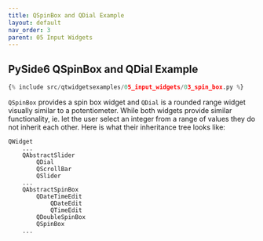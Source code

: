 ```yaml
---
title: QSpinBox and QDial Example
layout: default
nav_order: 3
parent: 05 Input Widgets
---
```


## PySide6 QSpinBox and QDial Example

```python
{% include src/qtwidgetsexamples/05_input_widgets/03_spin_box.py %}
```

`QSpinBox` provides a spin box widget and `QDial` is a rounded range widget visually similar to a potentiometer. While both widgets provide similar functionality, ie. let the user select an integer from a range of values they do not inherit each other. Here is what their inheritance tree looks like:

```
QWidget
    ...
    QAbstractSlider
        QDial
        QScrollBar
        QSlider
    ...
    QAbstractSpinBox
        QDateTimeEdit
            QDateEdit
            QTimeEdit
        QDoubleSpinBox
        QSpinBox
    ...
```
